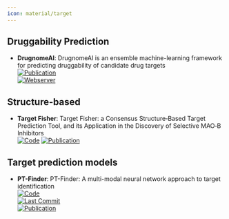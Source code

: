 ```yaml
---
icon: material/target
---
```



## **Druggability Prediction**
- **DrugnomeAI**: DrugnomeAI is an ensemble machine-learning framework for predicting druggability of candidate drug targets  
	[![Publication](https://img.shields.io/badge/Publication-Citations:13-blue?style=for-the-badge&logo=bookstack)](https://doi.org/10.1038/s42003-022-04245-4)  
	[![Webserver](https://img.shields.io/badge/Webserver-online-brightgreen?style=for-the-badge&logo=cachet&logoColor=65FF8F)](http://drugnomeai.public.cgr.astrazeneca.com/)  

## **Structure-based**
- **Target Fisher**: Target Fisher: a Consensus Structure‐Based Target Prediction Tool, and its Application in the Discovery of Selective MAO‐B Inhibitors  
	[![Code](https://img.shields.io/badge/Code)](https://gqc.quimica.unlp.edu.ar/targetfisher/)
	[![Publication](https://img.shields.io/badge/Publication-Citations:0-blue?style=for-the-badge&logo=bookstack)](https://doi.org/10.1002/chem.202401838)  

## **Target prediction models**
- **PT-Finder**: PT-Finder: A multi-modal neural network approach to target identification  
	[![Code](https://img.shields.io/github/stars/PT-Finder/PT-Finder?style=for-the-badge&logo=github)](https://github.com/PT-Finder/PT-Finder)  
	[![Last Commit](https://img.shields.io/github/last-commit/PT-Finder/PT-Finder?style=for-the-badge&logo=github)](https://github.com/PT-Finder/PT-Finder)  
	[![Publication](https://img.shields.io/badge/Publication-Citations:1-blue?style=for-the-badge&logo=bookstack)](https://doi.org/10.1016/j.compbiomed.2024.108444)  
